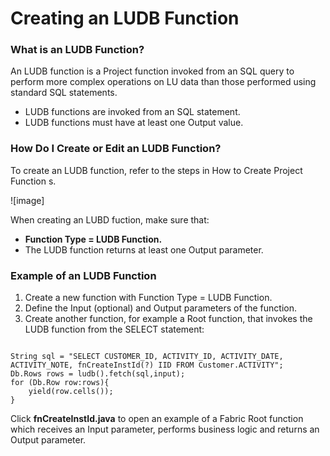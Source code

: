 # Creating an LUDB Function

### What is an LUDB Function?

An LUDB function is a Project function invoked from an SQL query to perform more complex operations on LU data than those performed using standard SQL statements.
*	LUDB functions are invoked from an SQL statement.
*	LUDB functions must have at least one Output value.

### How Do I Create or Edit an LUDB Function? 
To create an LUDB function, refer to the steps in How to Create Project Function s.

![image]

When creating an LUBD fuction, make sure that:
*	**Function Type = LUDB Function.** 
*	The LUDB function returns at least one Output parameter.

### Example of an LUDB Function

1.	Create a new function with Function Type = LUDB Function.
2.	Define the Input (optional) and Output parameters of the function.
3.	Create another function, for example a Root function, that invokes the LUDB function from the SELECT statement:

<pre><code>
String sql = "SELECT CUSTOMER_ID, ACTIVITY_ID, ACTIVITY_DATE, ACTIVITY_NOTE, fnCreateInstId(?) IID FROM Customer.ACTIVITY";
Db.Rows rows = ludb().fetch(sql,input);
for (Db.Row row:rows){
	yield(row.cells());
}
</code></pre>

Click **fnCreateInstId.java**  to open an example of a Fabric Root function which receives an Input parameter, performs business logic and returns an Output parameter.
